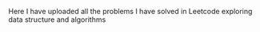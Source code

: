Here I have uploaded all the problems I have solved in Leetcode exploring data structure and algorithms
